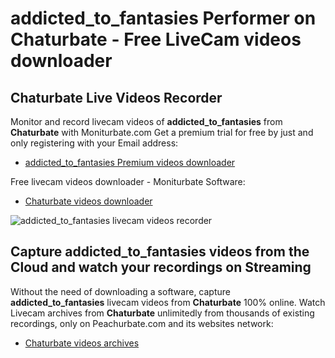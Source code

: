 # addicted_to_fantasies Performer on Chaturbate - Free LiveCam videos downloader

## Chaturbate Live Videos Recorder

Monitor and record livecam videos of **addicted_to_fantasies** from **Chaturbate** with Moniturbate.com
Get a premium trial for free by just and only registering with your Email address:
* [addicted_to_fantasies Premium videos downloader](https://moniturbate.com/request-demo-licence-key.html)

Free livecam videos downloader - Moniturbate Software:
* [Chaturbate videos downloader](https://moniturbate.com/moniturbate-download-software.html)

![addicted_to_fantasies livecam videos recorder](https://peachurnet.com/templates/moniturbate-software.png)


## Capture addicted_to_fantasies videos from the Cloud and watch your recordings on Streaming

Without the need of downloading a software, capture **addicted_to_fantasies** livecam videos from **Chaturbate** 100% online.
Watch Livecam archives from **Chaturbate** unlimitedly from thousands of existing recordings, only on Peachurbate.com and its websites network:
* [Chaturbate videos archives](https://peachurnet.com/)